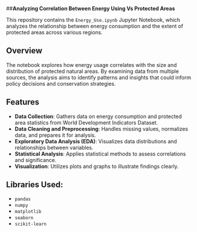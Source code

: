 ##**Analyzing Correlation Between Energy Using Vs Protected Areas**

This repository contains the `Energy_Use.ipynb` Jupyter Notebook, which analyzes the relationship between energy consumption and the extent of protected areas across various regions.

## Overview

The notebook explores how energy usage correlates with the size and distribution of protected natural areas. By examining data from multiple sources, the analysis aims to identify patterns and insights that could inform policy decisions and conservation strategies.

## Features

- **Data Collection**: Gathers data on energy consumption and protected area statistics from World Development Indicators Dataset.
- **Data Cleaning and Preprocessing**: Handles missing values, normalizes data, and prepares it for analysis.
- **Exploratory Data Analysis (EDA)**: Visualizes data distributions and relationships between variables.
- **Statistical Analysis**: Applies statistical methods to assess correlations and significance.
- **Visualization**: Utilizes plots and graphs to illustrate findings clearly.

## Libraries Used:

- `pandas`
- `numpy`
- `matplotlib`
- `seaborn`
- `scikit-learn`
